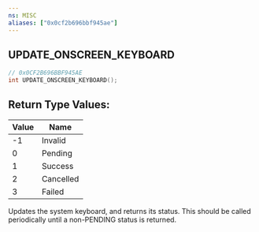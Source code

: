 ```yaml
---
ns: MISC
aliases: ["0x0cf2b696bbf945ae"]
---
```

## UPDATE_ONSCREEN_KEYBOARD

```c
// 0x0CF2B696BBF945AE
int UPDATE_ONSCREEN_KEYBOARD();
```

## Return Type Values:
| Value | Name |
| --- | --- |
| -1 | Invalid |
| 0 | Pending |
| 1 | Success |
| 2 | Cancelled |
| 3 | Failed |

Updates the system keyboard, and returns its status. This should be called periodically until a non-PENDING status is returned.

